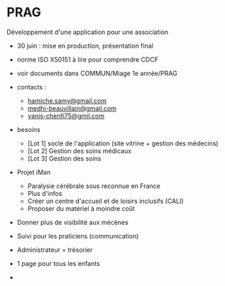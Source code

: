 # PRAG
Développement d'une application pour une association

+ 30 juin : mise en production, présentation final

+ norme ISO X50151 à lire pour comprendre CDCF

+ voir documents dans COMMUN/Miage 1e année/PRAG

+ contacts :

  + hamiche.samy@gmail.com
  + medhi-beauvillain@gmail.com
  + yanis-chenfi75@gmil.com

+ besoins
  + [Lot 1] socle de l'application (site vitrine + gestion des médecins)
  + [Lot 2] Gestion des soins médicaux
  + [Lot 3] Gestion des soins

+ Projet iMan
  + Paralysie cérébrale sous reconnue en France
  + Plus d'infos
  + Créer un centre d'accueil et de loisirs inclusifs (CALI)
  + Proposer du matériel à moindre coût

+ Donner plus de visibilité aux mécènes
+ Suivi pour les praticiens (communication)
+ Administrateur = trésorier
+ 1 page pour tous les enfants
+ 
